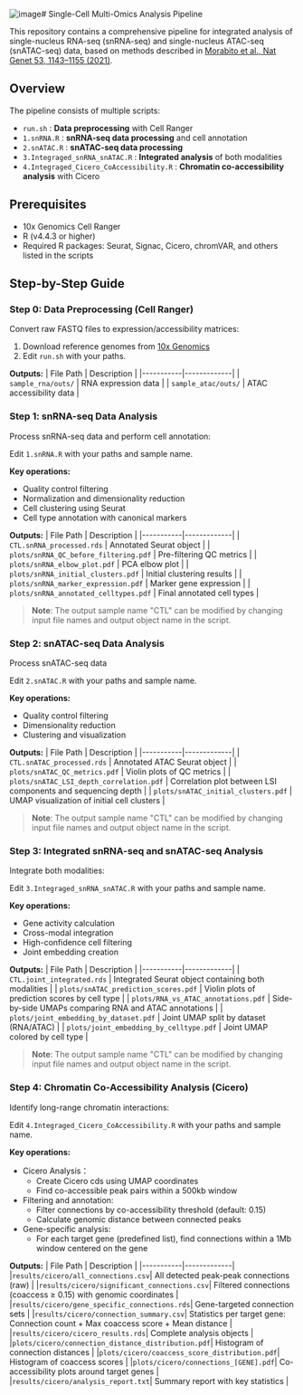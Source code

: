 ![image](https://github.com/user-attachments/assets/648ba512-aa0a-4415-b6ca-adad94f0acc9)# Single-Cell Multi-Omics Analysis Pipeline

This repository contains a comprehensive pipeline for integrated analysis of single-nucleus RNA-seq (snRNA-seq) and single-nucleus ATAC-seq (snATAC-seq) data, based on methods described in [Morabito et al., Nat Genet 53, 1143–1155 (2021)](https://doi.org/10.1038/s41588-021-00894-z).

## Overview
The pipeline consists of multiple scripts:
- `run.sh` : **Data preprocessing** with Cell Ranger
- `1.snRNA.R` : **snRNA-seq data processing** and cell annotation
- `2.snATAC.R` : **snATAC-seq data processing**
- `3.Integraged_snRNA_snATAC.R` : **Integrated analysis** of both modalities
- `4.Integraged_Cicero_CoAccessibility.R` : **Chromatin co-accessibility analysis** with Cicero

## Prerequisites
- 10x Genomics Cell Ranger
- R (v4.4.3 or higher)
- Required R packages: Seurat, Signac, Cicero, chromVAR, and others listed in the scripts

## Step-by-Step Guide

### Step 0: Data Preprocessing (Cell Ranger)
Convert raw FASTQ files to expression/accessibility matrices:

1. Download reference genomes from [10x Genomics](https://www.10xgenomics.com/software)
2. Edit `run.sh` with your paths.

**Outputs:**
| File Path | Description |
|-----------|-------------|
| `sample_rna/outs/` | RNA expression data |
| `sample_atac/outs/` | ATAC accessibility data |

### Step 1: snRNA-seq Data Analysis
Process snRNA-seq data and perform cell annotation:

Edit `1.snRNA.R` with your paths and sample name.

**Key operations:**
- Quality control filtering
- Normalization and dimensionality reduction
- Cell clustering using Seurat
- Cell type annotation with canonical markers

**Outputs:**
| File Path | Description |
|-----------|-------------|
| `CTL.snRNA_processed.rds` | Annotated Seurat object |
| `plots/snRNA_QC_before_filtering.pdf` | Pre-filtering QC metrics |
| `plots/snRNA_elbow_plot.pdf` | PCA elbow plot |
| `plots/snRNA_initial_clusters.pdf` | Initial clustering results |
| `plots/snRNA_marker_expression.pdf` | Marker gene expression |
| `plots/snRNA_annotated_celltypes.pdf` | Final annotated cell types |
> **Note**: The output sample name "CTL" can be modified by changing input file names and output object name in the script.

### Step 2: snATAC-seq Data Analysis
Process snATAC-seq data

Edit `2.snATAC.R` with your paths and sample name.

**Key operations:**
- Quality control filtering
- Dimensionality reduction
- Clustering and visualization

**Outputs:**
| File Path | Description |
|-----------|-------------|
| `CTL.snATAC_processed.rds` | Annotated ATAC Seurat object |
| `plots/snATAC_QC_metrics.pdf` | Violin plots of QC metrics |
| `plots/snATAC_LSI_depth_correlation.pdf` | Correlation plot between LSI components and sequencing depth |
| `plots/snATAC_initial_clusters.pdf` | UMAP visualization of initial cell clusters |
> **Note**: The output sample name "CTL" can be modified by changing input file names and output object name in the script.

### Step 3: Integrated snRNA-seq and snATAC-seq Analysis
Integrate both modalities:

Edit `3.Integraged_snRNA_snATAC.R` with your paths and sample name.

**Key operations:**
- Gene activity calculation
- Cross-modal integration
- High-confidence cell filtering
- Joint embedding creation

**Outputs:**
| File Path | Description |
|-----------|-------------|
| `CTL.joint_integrated.rds` | Integrated Seurat object containing both modalities |
| `plots/snATAC_prediction_scores.pdf` | Violin plots of prediction scores by cell type |
| `plots/RNA_vs_ATAC_annotations.pdf` | Side-by-side UMAPs comparing RNA and ATAC annotations |
| `plots/joint_embedding_by_dataset.pdf` | Joint UMAP split by dataset (RNA/ATAC) |
| `plots/joint_embedding_by_celltype.pdf` | Joint UMAP colored by cell type |
> **Note**: The output sample name "CTL" can be modified by changing input file names and output object name in the script.

### Step 4: Chromatin Co-Accessibility Analysis (Cicero)
Identify long-range chromatin interactions:

Edit `4.Integraged_Cicero_CoAccessibility.R` with your paths and sample name.

**Key operations:**
- Cicero Analysis：
  - Create Cicero cds using UMAP coordinates
  - Find co-accessible peak pairs within a 500kb window
- Filtering and annotation:
  - Filter connections by co-accessibility threshold (default: 0.15)
  - Calculate genomic distance between connected peaks
- Gene-specific analysis:
  - For each target gene (predefined list), find connections within a 1Mb window centered on the gene

**Outputs:**
| File Path | Description |
|-----------|-------------|
|`results/cicero/all_connections.csv`|	All detected peak-peak connections (raw) |
|`results/cicero/significant_connections.csv`|	Filtered connections (coaccess ≥ 0.15) with genomic coordinates |
|`results/cicero/gene_specific_connections.rds`|	Gene-targeted connection sets |
|`results/cicero/connection_summary.csv`|	Statistics per target gene: Connection count + Max coaccess score + Mean distance |
|`results/cicero/cicero_results.rds`|	Complete analysis objects |
|`plots/cicero/connection_distance_distribution.pdf`|	Histogram of connection distances |
|`plots/cicero/coaccess_score_distribution.pdf`|	Histogram of coaccess scores |
|`plots/cicero/connections_[GENE].pdf`|	Co-accessibility plots around target genes |
|`results/cicero/analysis_report.txt`|	Summary report with key statistics |

